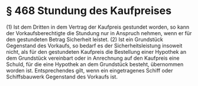 # § 468 Stundung des Kaufpreises
(1) Ist dem Dritten in dem Vertrag der Kaufpreis gestundet worden, so kann der Vorkaufsberechtigte die Stundung nur in Anspruch nehmen, wenn er für den gestundeten Betrag Sicherheit leistet.
(2) Ist ein Grundstück Gegenstand des Vorkaufs, so bedarf es der Sicherheitsleistung insoweit nicht, als für den gestundeten Kaufpreis die Bestellung einer Hypothek an dem Grundstück vereinbart oder in Anrechnung auf den Kaufpreis eine Schuld, für die eine Hypothek an dem Grundstück besteht, übernommen worden ist. Entsprechendes gilt, wenn ein eingetragenes Schiff oder Schiffsbauwerk Gegenstand des Vorkaufs ist.